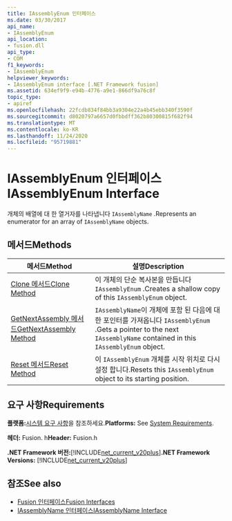 ```yaml
---
title: IAssemblyEnum 인터페이스
ms.date: 03/30/2017
api_name:
- IAssemblyEnum
api_location:
- fusion.dll
api_type:
- COM
f1_keywords:
- IAssemblyEnum
helpviewer_keywords:
- IAssemblyEnum interface [.NET Framework fusion]
ms.assetid: 634ef9f9-e94b-4776-a9e1-866df9a76c8f
topic_type:
- apiref
ms.openlocfilehash: 22fcdb834f84bb3a9304e22a4b45ebb340f3590f
ms.sourcegitcommit: d8020797a6657d0fbbdff362b80300815f682f94
ms.translationtype: MT
ms.contentlocale: ko-KR
ms.lasthandoff: 11/24/2020
ms.locfileid: "95719881"
---
```

# <a name="iassemblyenum-interface"></a><span data-ttu-id="d487b-102">IAssemblyEnum 인터페이스</span><span class="sxs-lookup"><span data-stu-id="d487b-102">IAssemblyEnum Interface</span></span>

<span data-ttu-id="d487b-103">개체의 배열에 대 한 열거자를 나타냅니다 `IAssemblyName` .</span><span class="sxs-lookup"><span data-stu-id="d487b-103">Represents an enumerator for an array of `IAssemblyName` objects.</span></span>  
  
## <a name="methods"></a><span data-ttu-id="d487b-104">메서드</span><span class="sxs-lookup"><span data-stu-id="d487b-104">Methods</span></span>  
  
|<span data-ttu-id="d487b-105">메서드</span><span class="sxs-lookup"><span data-stu-id="d487b-105">Method</span></span>|<span data-ttu-id="d487b-106">설명</span><span class="sxs-lookup"><span data-stu-id="d487b-106">Description</span></span>|  
|------------|-----------------|  
|[<span data-ttu-id="d487b-107">Clone 메서드</span><span class="sxs-lookup"><span data-stu-id="d487b-107">Clone Method</span></span>](iassemblyenum-clone-method.md)|<span data-ttu-id="d487b-108">이 개체의 단순 복사본을 만듭니다 `IAssemblyEnum` .</span><span class="sxs-lookup"><span data-stu-id="d487b-108">Creates a shallow copy of this `IAssemblyEnum` object.</span></span>|  
|[<span data-ttu-id="d487b-109">GetNextAssembly 메서드</span><span class="sxs-lookup"><span data-stu-id="d487b-109">GetNextAssembly Method</span></span>](iassemblyenum-getnextassembly-method.md)|<span data-ttu-id="d487b-110">`IAssemblyName`이 개체에 포함 된 다음에 대 한 포인터를 가져옵니다 `IAssemblyEnum` .</span><span class="sxs-lookup"><span data-stu-id="d487b-110">Gets a pointer to the next `IAssemblyName` contained in this `IAssemblyEnum` object.</span></span>|  
|[<span data-ttu-id="d487b-111">Reset 메서드</span><span class="sxs-lookup"><span data-stu-id="d487b-111">Reset Method</span></span>](iassemblyenum-reset-method.md)|<span data-ttu-id="d487b-112">이 `IAssemblyEnum` 개체를 시작 위치로 다시 설정 합니다.</span><span class="sxs-lookup"><span data-stu-id="d487b-112">Resets this `IAssemblyEnum` object to its starting position.</span></span>|  
  
## <a name="requirements"></a><span data-ttu-id="d487b-113">요구 사항</span><span class="sxs-lookup"><span data-stu-id="d487b-113">Requirements</span></span>  

 <span data-ttu-id="d487b-114">**플랫폼:**[시스템 요구 사항](../../get-started/system-requirements.md)을 참조하세요.</span><span class="sxs-lookup"><span data-stu-id="d487b-114">**Platforms:** See [System Requirements](../../get-started/system-requirements.md).</span></span>  
  
 <span data-ttu-id="d487b-115">**헤더:** Fusion. h</span><span class="sxs-lookup"><span data-stu-id="d487b-115">**Header:** Fusion.h</span></span>  
  
 <span data-ttu-id="d487b-116">**.NET Framework 버전:**[!INCLUDE[net_current_v20plus](../../../../includes/net-current-v20plus-md.md)]</span><span class="sxs-lookup"><span data-stu-id="d487b-116">**.NET Framework Versions:** [!INCLUDE[net_current_v20plus](../../../../includes/net-current-v20plus-md.md)]</span></span>  
  
## <a name="see-also"></a><span data-ttu-id="d487b-117">참조</span><span class="sxs-lookup"><span data-stu-id="d487b-117">See also</span></span>

- [<span data-ttu-id="d487b-118">Fusion 인터페이스</span><span class="sxs-lookup"><span data-stu-id="d487b-118">Fusion Interfaces</span></span>](fusion-interfaces.md)
- [<span data-ttu-id="d487b-119">IAssemblyName 인터페이스</span><span class="sxs-lookup"><span data-stu-id="d487b-119">IAssemblyName Interface</span></span>](iassemblyname-interface.md)
